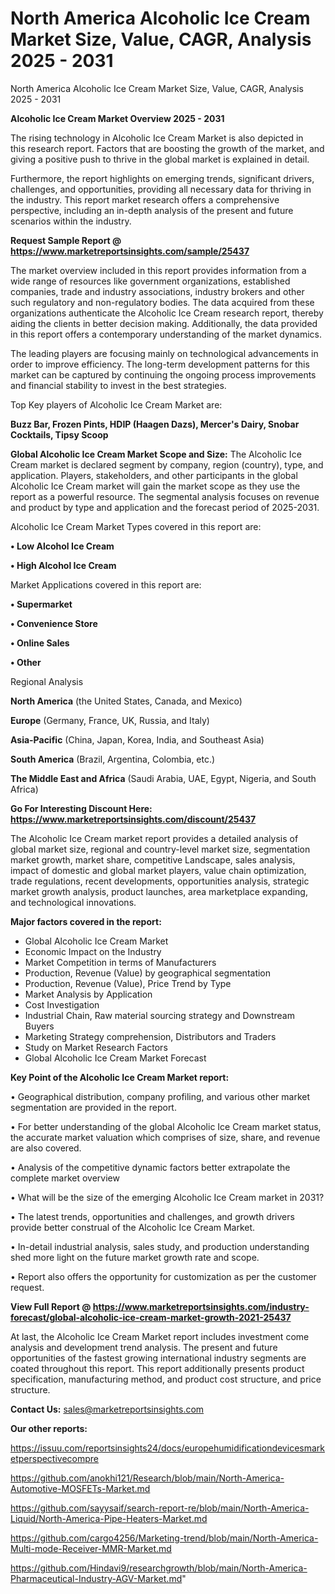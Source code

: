 # North America Alcoholic Ice Cream Market Size, Value, CAGR, Analysis 2025 - 2031
North America Alcoholic Ice Cream Market Size, Value, CAGR, Analysis 2025 - 2031

<Strong> Alcoholic Ice Cream Market Overview 2025 - 2031</strong>

The rising technology in Alcoholic Ice Cream Market is also depicted in this research report. Factors that are boosting the growth of the market, and giving a positive push to thrive in the global market is explained in detail.

Furthermore, the report highlights on emerging trends, significant drivers, challenges, and opportunities, providing all necessary data for thriving in the industry. This report market research offers a comprehensive perspective, including an in-depth analysis of the present and future scenarios within the industry.

<strong>Request Sample Report @ <a href=https://www.marketreportsinsights.com/sample/25437>https://www.marketreportsinsights.com/sample/25437</a></strong>

The market overview included in this report provides information from a wide range of resources like government organizations, established companies, trade and industry associations, industry brokers and other such regulatory and non-regulatory bodies. The data acquired from these organizations authenticate the Alcoholic Ice Cream research report, thereby aiding the clients in better decision making. Additionally, the data provided in this report offers a contemporary understanding of the market dynamics.

The leading players are focusing mainly on technological advancements in order to improve efficiency. The long-term development patterns for this market can be captured by continuing the ongoing process improvements and financial stability to invest in the best strategies.

Top Key players of Alcoholic Ice Cream Market are:

<strong>Buzz Bar, Frozen Pints, HDIP (Haagen Dazs), Mercer's Dairy, Snobar Cocktails, Tipsy Scoop</strong>

<strong><b>Global Alcoholic Ice Cream Market Scope and Size:</b></strong>
The Alcoholic Ice Cream market is declared segment by company, region (country), type, and application. Players, stakeholders, and other participants in the global Alcoholic Ice Cream market will gain the market scope as they use the report as a powerful resource. The segmental analysis focuses on revenue and product by type and application and the forecast period of 2025-2031.

Alcoholic Ice Cream Market Types covered in this report are:

<strong>• Low Alcohol Ice Cream

• High Alcohol Ice Cream</strong>

Market Applications covered in this report are:

<strong>• Supermarket

• Convenience Store

• Online Sales

• Other</strong> 

Regional Analysis

<strong>North America</strong> (the United States, Canada, and Mexico)

<strong>Europe</strong> (Germany, France, UK, Russia, and Italy)

<strong>Asia-Pacific</strong> (China, Japan, Korea, India, and Southeast Asia)

<strong>South America</strong> (Brazil, Argentina, Colombia, etc.)

<strong>The Middle East and Africa</strong> (Saudi Arabia, UAE, Egypt, Nigeria, and South Africa)

<strong>Go For Interesting Discount Here: <a href=https://www.marketreportsinsights.com/discount/25437>https://www.marketreportsinsights.com/discount/25437</a></strong>

The Alcoholic Ice Cream market report provides a detailed analysis of global market size, regional and country-level market size, segmentation market growth, market share, competitive Landscape, sales analysis, impact of domestic and global market players, value chain optimization, trade regulations, recent developments, opportunities analysis, strategic market growth analysis, product launches, area marketplace expanding, and technological innovations.

<strong><b>Major factors covered in the report:</b></strong>
<ul>
  <li>Global Alcoholic Ice Cream Market </li>
  <li>Economic Impact on the Industry</li>
  <li>Market Competition in terms of Manufacturers</li>
  <li>Production, Revenue (Value) by geographical segmentation</li>
  <li>Production, Revenue (Value), Price Trend by Type</li>
  <li>Market Analysis by Application</li>
  <li>Cost Investigation</li>
  <li>Industrial Chain, Raw material sourcing strategy and Downstream Buyers</li>
  <li>Marketing Strategy comprehension, Distributors and Traders</li>
  <li>Study on Market Research Factors</li>
  <li>Global Alcoholic Ice Cream Market Forecast</li>
</ul>

<strong><b>Key Point of the Alcoholic Ice Cream Market report:</b></strong>

• Geographical distribution, company profiling, and various other market segmentation are provided in the report.

• For better understanding of the global Alcoholic Ice Cream market status, the accurate market valuation which comprises of size, share, and revenue are also covered.

• Analysis of the competitive dynamic factors better extrapolate the complete market overview

• What will be the size of the emerging Alcoholic Ice Cream market in 2031?

• The latest trends, opportunities and challenges, and growth drivers provide better construal of the Alcoholic Ice Cream Market.

• In-detail industrial analysis, sales study, and production understanding shed more light on the future market growth rate and scope.

• Report also offers the opportunity for customization as per the customer request.

<strong><b>View Full Report @ <a href=https://www.marketreportsinsights.com/industry-forecast/global-alcoholic-ice-cream-market-growth-2021-25437>https://www.marketreportsinsights.com/industry-forecast/global-alcoholic-ice-cream-market-growth-2021-25437</a></b></strong>


At last, the Alcoholic Ice Cream Market report includes investment come analysis and development trend analysis. The present and future opportunities of the fastest growing international industry segments are coated throughout this report. This report additionally presents product specification, manufacturing method, and product cost structure, and price structure.

<strong>Contact Us:</strong>
sales@marketreportsinsights.com

<strong>Our other reports:</strong>

<a href=https://issuu.com/reportsinsights24/docs/europehumidificationdevicesmarketperspectivecompre>https://issuu.com/reportsinsights24/docs/europehumidificationdevicesmarketperspectivecompre</a>

<a href=https://github.com/anokhi121/Research/blob/main/North-America-Automotive-MOSFETs-Market.md>https://github.com/anokhi121/Research/blob/main/North-America-Automotive-MOSFETs-Market.md</a>

<a href=https://github.com/sayysaif/search-report-re/blob/main/North-America-Liquid/North-America-Pipe-Heaters-Market.md>https://github.com/sayysaif/search-report-re/blob/main/North-America-Liquid/North-America-Pipe-Heaters-Market.md</a>

<a href=https://github.com/cargo4256/Marketing-trend/blob/main/North-America-Multi-mode-Receiver-MMR-Market.md>https://github.com/cargo4256/Marketing-trend/blob/main/North-America-Multi-mode-Receiver-MMR-Market.md</a>

<a href=https://github.com/Hindavi9/researchgrowth/blob/main/North-America-Pharmaceutical-Industry-AGV-Market.md>https://github.com/Hindavi9/researchgrowth/blob/main/North-America-Pharmaceutical-Industry-AGV-Market.md</a>"
